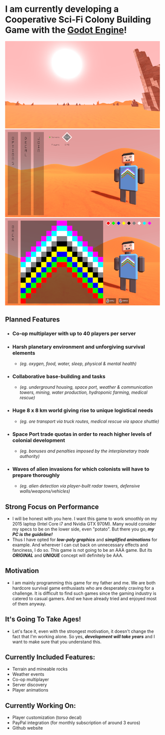 # I am currently developing a Cooperative Sci-Fi Colony Building Game with the [Godot Engine](https://godotengine.org/)!

![Screenshot 1](captures/harsh_planet.png?raw=true "Harsh Planet")
![Screenshot 2](captures/main_menu.png?raw=true "Main Menu")
![Screenshot 3](captures/decal_editor.png?raw=true "Decal Editor")

## Planned Features
* ### Co-op multiplayer with up to 40 players per server
* ### Harsh planetary environment and unforgiving survival elements
  * _(eg. oxygen, food, water, sleep, physical & mental health)_
* ### Collaborative base-building and tasks
  * _(eg. underground housing, space port, weather & communication towers, mining, water production, hydroponic farming, medical rescue)_
* ### Huge 8 x 8 km world giving rise to unique logistical needs
  * _(eg. ore transport via truck routes, medical rescue via space shuttle)_
* ### Space Port trade quotas in order to reach higher levels of colonial development
  * _(eg. bonuses and penalties imposed by the interplanetary trade authority)_
* ### Waves of alien invasions for which colonists will have to prepare thoroughly
  * _(eg. alien detection via player-built radar towers, defensive walls/weapons/vehicles)_

## Strong Focus on Performance
* I will be honest with you here. I want this game to work smoothly on my 2015 laptop (Intel Core i7 and Nvidia GTX 970M). Many would consider my specs to be on the lower side, even "potato". But there you go, **_my PC is the guideline!_**
* Thus I have opted for **_low-poly graphics_** and **_simplified animations_** for example. And wherever I can cut back on unnecessary effects and fanciness, I do so. This game is not going to be an AAA game. But its **_ORIGINAL_** and **_UNIQUE_** concept will definitely be AAA.

## Motivation
* I am mainly programming this game for my father and me. We are both hardcore survival game enthusiasts who are desperately craving for a challenge. It is difficult to find such games since the gaming industry is catered to casual gamers. And we have already tried and enjoyed most of them anyway.

## It's Going To Take Ages!
* Let's face it, even with the strongest motivation, it doesn't change the fact that I'm working alone. So yes, **_development will take years_** and I want to make sure that you understand this.

## Currently Included Features:
* Terrain and mineable rocks
* Weather events
* Co-op multiplayer
* Server discovery
* Player animations

## Currently Working On:
* Player customization (torso decal)
* PayPal integration (for monthly subscription of around 3 euros)
* Github website
